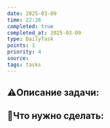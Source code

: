 ```yaml
---
date: 2025-03-09
time: 22:26
completed: true
completed_at: 2025-03-09
type: DailyTask
points: 1
priority: 4
source: 
tags: tasks
---
```


## ⚠️Описание задачи:



## 📝Что нужно сделать:
